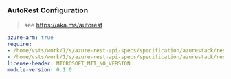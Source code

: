 ### AutoRest Configuration

> see https://aka.ms/autorest

``` yaml
azure-arm: true
require:
- /home/vsts/work/1/s/azure-rest-api-specs/specification/azurestack/resource-manager/readme.md
- /home/vsts/work/1/s/azure-rest-api-specs/specification/azurestack/resource-manager/readme.go.md
license-header: MICROSOFT_MIT_NO_VERSION
module-version: 0.1.0

```